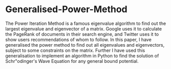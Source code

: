# Generalised-Power-Method

The Power Iteration Method is a famous eigenvalue algorithm to find out the largest eigenvalue and eigenvector of a matrix. Google uses it to calculate the PageRank of documents in their search engine, and Twitter uses it to show users recommendations of whom to follow. In this paper, I have generalised the power method to find out all eigenvalues and eigenvectors, subject to some constraints on the matrix. Further I have used this generalisation to implement an algorithm in Python to find the solution of Schr\"odinger's Wave Equation for any general bound potential.
